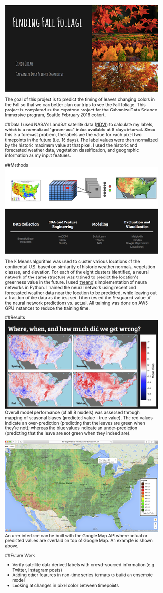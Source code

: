 ![](./images/title.png)

The goal of this project is to predict the timing of leaves changing colors in the Fall so that we can better plan our trips to see the Fall foliage. This project is completed as the capstone project for the Galvanize Data Science Immersive program, Seattle February 2016 cohort. 

##Data
I used NASA's LandSat satellite data ([NDVI](http://earthobservatory.nasa.gov/Features/MeasuringVegetation/measuring_vegetation_1.php)) to calculate my labels, which is a normalized "greenness" index available at 8-days interval. Since this is a forecast problem, the labels are the value for each pixel two timepoints in the future (i.e. 16 days). The label values were then normalized by the historic maximum value at that pixel. I used the historic and forecasted weather data, vegetation classification, and geographic information as my input features. 

##Methods
![](./images/methods.png)

The K Means algorithm was used to cluster various locations of the continental U.S. based on similarity of historic weather normals, vegetation classes, and elevation. For each of the eight clusters identified, a neural network of the same structure was trained to predict the location's greenness value in the future. I used [theano](http://deeplearning.net/software/theano/)'s implementation of neural networks in Python. I trained the neural network using recent and forecasted weather data near the location to be predicted, while leaving out a fraction of the data as the test set. I then tested the R-squared value of the neural network predictions vs. actual. All training was done on AWS GPU instances to reduce the training time. 

##Results
![](./images/seasonal_diff_map.png)
Overall model performance (of all 8 models) was assessed through mapping of seasonal biases (predicted value - true value). The red values indicate an over-prediction (predicting that the leaves are green when they're not); whereas the blue values indicate an under-prediction (predicting that the leave are not green when they indeed are). 

![](./images/google_map_overlay.png)
An user interface can be built with the Google Map API where actual or predicted values are overlaid on top of Google Map. An example is shown above. 

##Future Work
* Verify satellite data derived labels with crowd-sourced information (e.g. Twitter, Instagram posts)
* Adding other features in non-time series formats to build an ensemble model
* Looking at changes in pixel color between timepoints

